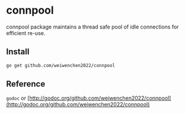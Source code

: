 # connpool

connpool package maintains a thread safe pool of idle connections for efficient re-use.

## Install

```bash
go get github.com/weiwenchen2022/connpool
```

## Reference

`godoc` or [http://godoc.org/github.com/weiwenchen2022/connpool](http://godoc.org/github.com/weiwenchen2022/connpool)
